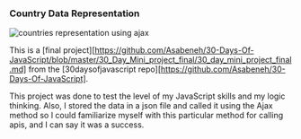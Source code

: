 ### Country Data Representation

![countries representation using ajax](https://user-images.githubusercontent.com/108290182/194126373-69afb626-20d7-4e63-8488-9516f4d64bba.PNG)

This is a [final project][https://github.com/Asabeneh/30-Days-Of-JavaScript/blob/master/30_Day_Mini_project_final/30_day_mini_project_final.md] from the [30daysofjavascript repo][https://github.com/Asabeneh/30-Days-Of-JavaScript].

This project was done to test the level of my JavaScript skills and my logic thinking. Also, I stored the data in a json file and called it using the Ajax method so I could familiarize myself with this particular method for calling apis, and I can say it was a success.
